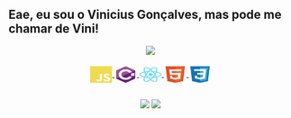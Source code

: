 ## Eae, eu sou o Vinicius Gonçalves, mas pode me chamar de Vini!
<div align="center">
  <a href="https://github.com/vinige">
  <img height="180em" src="https://github-readme-stats.vercel.app/api?username=vinige&show_icons=true&include_all_commits=true&count_private=true"/>
  <!-- <img height="180em" src="https://github-readme-stats.vercel.app/api/top-langs/?username=vinige&layout=compact&langs_count=7"/> -->
</div>
<div style="display: inline_block" align="center"><br>
  <img align="center" alt="vg-js" height="30" width="40" src="https://raw.githubusercontent.com/devicons/devicon/master/icons/javascript/javascript-plain.svg">
    <img align="center" alt="vg-csharp" height="30" width="40" src="https://raw.githubusercontent.com/devicons/devicon/master/icons/csharp/csharp-original.svg">
  <img align="center" alt="vg-react" height="30" width="40" src="https://raw.githubusercontent.com/devicons/devicon/master/icons/react/react-original.svg">
  <img align="center" alt="vg-html" height="30" width="40" src="https://raw.githubusercontent.com/devicons/devicon/master/icons/html5/html5-original.svg">
  <img align="center" alt="vg-css" height="30" width="40" src="https://raw.githubusercontent.com/devicons/devicon/master/icons/css3/css3-original.svg">
</div>
  
  ##
 
<div align="center"> 
  <!--<a href="https://instagram.com/viniige" target="_blank"><img src="https://img.shields.io/badge/-Instagram-%23E4405F?style=for-the-badge&logo=instagram&logoColor=white" target="_blank"></a>
  <a href="https://discord.gg/wagxzStdcR" target="_blank"><img src="https://img.shields.io/badge/Discord-7289DA?style=for-the-badge&logo=discord&logoColor=white" target="_blank"></a>  -->
  <a href = "mailto:viniciusgevangelista@gmail.com"><img src="https://img.shields.io/badge/-Gmail-%23333?style=for-the-badge&logo=gmail&logoColor=white" target="_blank"></a>
  <a href="https://www.linkedin.com/in/viniciusgevangelista" target="_blank"><img src="https://img.shields.io/badge/-LinkedIn-%230077B5?style=for-the-badge&logo=linkedin&logoColor=white" target="_blank"></a> 
</div>
